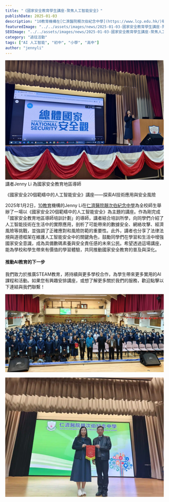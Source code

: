 ```yaml
---
title: "《國家安全教育學生講座-聚焦人工智能安全》"
publishDate: 2025-01-03
description: "10教育機構在[仁濟醫院靚次伯紀念中學](https://www.lcp.edu.hk/)舉辦國家安全教育講座，聚焦人工智能安全議題，探討AI技術應用與安全風險，提升學生數碼素養與國家安全意識。"
featuredImage: "../../assets/images/news/2025-01-03-國家安全教育學生講座-聚焦人工智能安全/image1.jpeg"
SEOImage: "../../assets/images/news/2025-01-03-國家安全教育學生講座-聚焦人工智能安全/image1.jpeg"
category: "過往活動"
tags: ["AI 人工智能", "初中", "小學", "高中"]
author: "jennyli"
---
```


![](../../assets/images/news/2025-01-03-國家安全教育學生講座-聚焦人工智能安全/image2.jpeg)講者Jenny Li 為國家安全教育地區導師

《國家安全20個範疇中的人工智能安全》講座——探索AI技術應用與安全風險

2025年1月2日，[10教育](/)機構的Jenny Li在[仁濟醫院靚次伯紀念中學](https://www.lcp.edu.hk/)為全校師生舉辦了一場以《國家安全20個範疇中的人工智能安全》為主題的講座。作為剛完成「國家安全教育地區導師培訓計劃」的導師，講者結合培訓所學，向同學們介紹了人工智能技術在生活中的實際應用，剖析了可能帶來的數據安全、網絡攻擊、經濟風險等挑戰，並強調了正確應對和風險防範的重要性。此外，講者也分享了法律法規與道德框架在維護人工智能安全中的關鍵角色，鼓勵同學們在學習和生活中增強國家安全意識，成為具備數碼素養與安全責任感的未來公民。希望透過這場講座，能為學校和學生帶來有價值的學習體驗，共同推動國家安全教育的普及與深化。

#### 推動AI教育的下一步

我們致力於推廣STEAM教育，將持續與更多學校合作，為學生帶來更多實用的AI課程和活動。如果您有興趣安排講座，或想了解更多關於我們的服務，歡迎點擊以下連結與我們聯繫！

![](../../assets/images/news/2025-01-03-國家安全教育學生講座-聚焦人工智能安全/image3.jpeg)

![](../../assets/images/news/2025-01-03-國家安全教育學生講座-聚焦人工智能安全/image4.jpeg)
